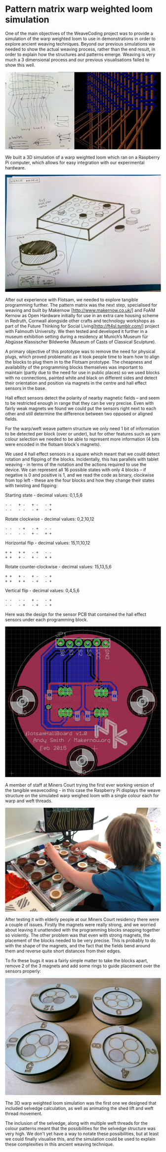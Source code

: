 # Pattern matrix warp weighted loom simulation

One of the main objectives of the WeaveCoding project was to provide a
simulation of the warp weighted loom to use in demonstrations in order
to explore ancient weaving techniques. Beyond our previous simulations
we needed to show the actual weaving process, rather than the end
result, in order to explain how the structures and patterns
emerge. Weaving is very much a 3 dimensional process and our previous
visualisations failed to show this well.

![](figures/twin.jpg)

We built a 3D simulation of a warp weighted loom which ran on a
Raspberry Pi computer, which allows for easy integration with our
experimental hardware.

![](figures/pm1.jpg)

After out experience with Flotsam, we needed to explore tangible
programming further. The pattern matrix was the next step, specialised
for weaving and built by Makernow [http://www.makernow.co.uk/] and
FoAM Kernow as Open Hardware initially for use in an extra care
housing scheme in Redruth, Cornwall alongside other crafts and
technology workshops as part of the Future Thinking for Social
Living[http://ft4sl.tumblr.com/] project with Falmouth University. We
then tested and developed it further in a museum exhibition setting
during a residency at Munich’s Museum für Abgüsse Klassischer
Bildwerke (Museum of Casts of Classical Sculpture).

A primary objective of this prototype was to remove the need for
physical plugs, which proved problematic as it took people time to
learn how to align the blocks to plug them in to the Flotsam
prototype. The cheapness and availability of the programming blocks
themselves was important to maintain (partly due to the need for use
in public places) so we used blocks with no connections, painted white
and black on different sides and detect their orientation and position
via magnets in the centre and hall effect sensors in the base.

Hall effect sensors detect the polarity of nearby magnetic fields –
and seem to be restricted enough in range that they can be very
precise. Even with fairly weak magnets we found we could put the
sensors right next to each other and still determine the difference
between two opposed or aligned fields.

For the warp/weft weave pattern structure we only need 1 bit of
information to be detected per block (over or under), but for other
features such as yarn colour selection we needed to be able to
represent more information (4 bits were encoded in the flotsam block's
magnets).

We used 4 hall effect sensors in a square which meant that we could
detect rotation and flipping of the blocks. Incidentally, this has
parallels with tablet weaving - in terms of the notation and the
actions required to use the device. We can represent all 16 possible
states with only 4 blocks – if negative is 0 and positive is 1, and we
read the code as binary, clockwise from top left - these are the four
blocks and how they change their states with twisting and flipping:

Starting state - decimal values: 0,1,5,6

    - -   + -   + -   - +
    - -   - -   - +   - +

Rotate clockwise - decimal values: 0,2,10,12

    - -   - +   - +   - - 
    - -   - -   + -   + +

Horizontal flip - decimal values: 15,11,10,12

    + +   + +   - +   - - 
    + +   + -   + -   + +

Rotate counter-clockwise - decimal values: 15,13,5,6

    + +   + -   + -   - + 
    + +   + +   - +   - +

Vertical flip - decimal values: 0,4,5,6

    - -   - -   + -   - + 
    - -   - +   - +   - +

Here was the design for the sensor PCB that contained the hall effect
sensors under each programming block.

![](figures/hallboard.png)

A member of staff at Miners Court trying the first ever working
version of the tangible weavecoding - in this case the Raspberry Pi
displays the weave structure on the simulated warp weighed loom with a
single colour each for warp and weft threads.

![](figures/DSC_1064.jpg)

After testing it with elderly people at our Miners Court residency
there were a couple of issues. Firstly the magnets were really strong,
and we worried about leaving it unattended with the programming blocks
snapping together so violently. The other problem was that even with
strong magnets, the placement of the blocks needed to be very
precise. This is probably to do with the shape of the magnets, and the
fact that the fields bend around them and reverse quite short
distances from their edges.

To fix these bugs it was a fairly simple matter to take the blocks
apart, remove 2 of the 3 magnets and add some rings to guide placement
over the sensors properly:

![](figures/IMG_20150502_124856.jpg)

The 3D warp weighted loom simulation was the first one we designed
that included selvedge calculation, as well as animating the shed lift
and weft thread movement.

The inclusion of the selvedge, along with multiple weft threads for
the colour patterns meant that the possibilities for the selvedge
structure was very high. We don't yet have a way to notate these
possibilities, but at least we could finally visualise this, and the
simulation could be used to explain these complexities in this ancient
weaving technique.

